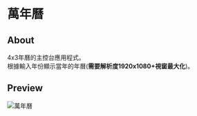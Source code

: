 # 萬年曆  
## About
4x3年曆的主控台應用程式。  
根據輸入年份顯示當年的年曆(**需要解析度1920x1080+視窗最大化**)。

## Preview  
![萬年曆](https://github.com/suu0319/Perpetual-Calendar/assets/59763965/81efc973-9eca-4849-8458-9182b6c5021a)
